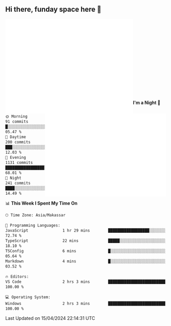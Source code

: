 ## Hi there, funday space here 🚀

<img align="left" width="400" alt="🌞" src="https://raw.githubusercontent.com/fhasnur/fhasnur/master/general.svg?token=ATQS65TR7ETTG5RLJUDIDBLBN34HE">
<img align="right" width="380" alt="🌞" src="https://raw.githubusercontent.com/fhasnur/fhasnur/master/statistics.svg?token=ATQS65TR7ETTG5RLJUDIDBLBN34HE">

<br><br><br><br><br><br><br><br><br><br><br><br><br><br>

<!--START_SECTION:waka-->
**I'm a Night 🦉** 

```text
🌞 Morning                91 commits          █░░░░░░░░░░░░░░░░░░░░░░░░   05.47 % 
🌆 Daytime                200 commits         ███░░░░░░░░░░░░░░░░░░░░░░   12.03 % 
🌃 Evening                1131 commits        █████████████████░░░░░░░░   68.01 % 
🌙 Night                  241 commits         ████░░░░░░░░░░░░░░░░░░░░░   14.49 % 
```


📊 **This Week I Spent My Time On** 

```text
🕑︎ Time Zone: Asia/Makassar

💬 Programming Languages: 
JavaScript               1 hr 29 mins        ██████████████████░░░░░░░   72.74 % 
TypeScript               22 mins             █████░░░░░░░░░░░░░░░░░░░░   18.10 % 
TSConfig                 6 mins              █░░░░░░░░░░░░░░░░░░░░░░░░   05.64 % 
Markdown                 4 mins              █░░░░░░░░░░░░░░░░░░░░░░░░   03.52 % 

🔥 Editors: 
VS Code                  2 hrs 3 mins        █████████████████████████   100.00 % 

💻 Operating System: 
Windows                  2 hrs 3 mins        █████████████████████████   100.00 % 
```


 Last Updated on 15/04/2024 22:14:31 UTC
<!--END_SECTION:waka-->
